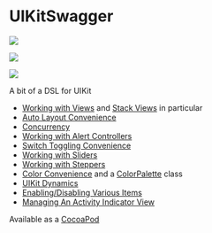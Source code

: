 UIKitSwagger
============


![](https://img.shields.io/badge/platform-_iOS_8,_9-lightgrey.svg?style=flat-square)

![](https://img.shields.io/badge/language-Swift_2-orange.svg?style=flat-square)

![](https://img.shields.io/badge/version-0.7.0-green.svg?style=flat-square)



A bit of a DSL for UIKit

 - [Working with Views](Docs/Views.md) and [Stack Views](Docs/StackViews.dm) in particular
 - [Auto Layout Convenience](Docs/AutoLayout.md)
 - [Concurrency](Docs/Concurrency.md)
 - [Working with Alert Controllers](Docs/Alerts.md)
 - [Switch Toggling Convenience](Docs/Switch.md)
 - [Working with Sliders](Docs/Slider.md)
 - [Working with Steppers](Docs/Stepper.md)
 - [Color Convenience](Docs/Color.md) and a [ColorPalette](Docs/ColorPalette.md) class
 - [UIKit Dynamics](Docs/Dynamics.md)
 - [Enabling/Disabling Various Items](Docs/EnableDisable.md)
 - [Managing An Activity Indicator View](Docs/SpinnerStateManager.md)


Available as a [CocoaPod](http://cocoapods.org)
